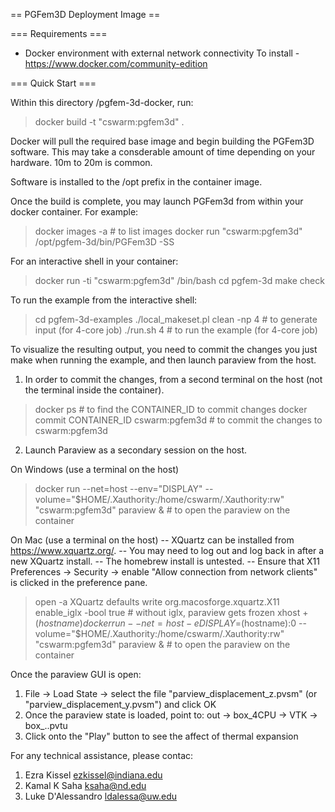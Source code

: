 == PGFem3D Deployment Image ==

=== Requirements ===
  * Docker environment with external network connectivity
    To install - https://www.docker.com/community-edition    

=== Quick Start ===

Within this directory /pgfem-3d-docker, run:

 > docker build -t "cswarm:pgfem3d" .

Docker will pull the required base image and begin building the
PGFem3D software. This may take a consderable amount of time
depending on your hardware. 10m to 20m is common.

Software is installed to the /opt prefix in the container image.

Once the build is complete, you may launch PGFem3d from within your
docker container. For example:

 > docker images -a      # to list images
 > docker run "cswarm:pgfem3d" /opt/pgfem-3d/bin/PGFem3D -SS

For an interactive shell in your container:

 > docker run -ti "cswarm:pgfem3d" /bin/bash
 > cd pgfem-3d
 > make check

To run the example from the interactive shell:

 > cd pgfem-3d-examples 
 > ./local_makeset.pl clean -np 4  # to generate input (for 4-core job)
 > ./run.sh 4                      # to run the example (for 4-core job)

To visualize the resulting output, you need to commit the changes you just make
when running the example, and then launch paraview from the host.

1. In order to commit the changes, from a second terminal on the host (not the
terminal inside the container).

 > docker ps                       # to find the CONTAINER_ID to commit changes
 > docker commit CONTAINER_ID cswarm:pgfem3d # to commit the changes to cswarm:pgfem3d

2. Launch Paraview as a secondary session on the host.

 On Windows (use a terminal on the host)
 > docker run --net=host --env="DISPLAY" --volume="$HOME/.Xauthority:/home/cswarm/.Xauthority:rw" "cswarm:pgfem3d" paraview &  # to open the paraview on the container

 On Mac (use a terminal on the host)
 -- XQuartz can be installed from https://www.xquartz.org/.
 -- You may need to log out and log back in after a new XQuartz install.
 -- The homebrew install is untested.
 -- Ensure that X11 Preferences -> Security -> enable "Allow connection from
    network clients" is clicked in the preference pane.

 > open -a XQuartz
 > defaults write org.macosforge.xquartz.X11 enable_iglx -bool true # without iglx, paraview gets frozen
 > xhost + $(hostname)
 > docker run --net=host -e DISPLAY=$(hostname):0 --volume="$HOME/.Xauthority:/home/cswarm/.Xauthority:rw" "cswarm:pgfem3d" paraview &  # to open the paraview on the container

 Once the paraview GUI is open:
 1. File -> Load State -> select the file "parview_displacement_z.pvsm" (or "parview_displacement_y.pvsm") and click OK
 2. Once the paraview state is loaded, point to: out -> box_4CPU -> VTK -> box_..pvtu 
 3. Click onto the "Play" button to see the affect of thermal expansion


For any technical assistance, please contac:
1. Ezra Kissel <ezkissel@indiana.edu>
2. Kamal K Saha <ksaha@nd.edu>
3. Luke D'Alessandro <ldalessa@uw.edu>
